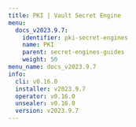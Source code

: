 ```yaml
---
title: PKI | Vault Secret Engine
menu:
  docs_v2023.9.7:
    identifier: pki-secret-engines
    name: PKI
    parent: secret-engines-guides
    weight: 50
menu_name: docs_v2023.9.7
info:
  cli: v0.16.0
  installer: v2023.9.7
  operator: v0.16.0
  unsealer: v0.16.0
  version: v2023.9.7
---
```


